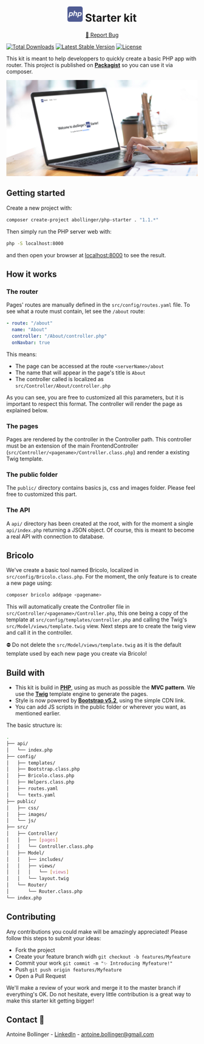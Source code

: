 <p align="center">
    <h1 align="center"><img src="public/favicon.svg" height="40" width="40"/> Starter kit</h1>
    <p align="center">
        <a href="https://github.com/Antoine-Bollinger/php-starter/issues">🐛 Report Bug</a>
    </p>
</p>

[![Total Downloads](https://img.shields.io/packagist/dt/abollinger/php-starter)](https://packagist.org/packages/abollinger/php-starter)
[![Latest Stable Version](https://img.shields.io/packagist/v/abollinger/php-starter)](https://packagist.org/packages/abollinger/php-starter)
[![License](https://img.shields.io/packagist/l/abollinger/php-starter)](https://packagist.org/packages/abollinger/php-starter)

This kit is meant to help developpers to quickly create a basic PHP app with router.
This project is published on **[Packagist](https://packagist.org/packages/abollinger/php-starter)** so you can use it via composer.

![Home](public/images/preview.jpg)

## Getting started

Create a new project with: 

```bash
composer create-project abollinger/php-starter . "1.1.*"
```

Then simply run the PHP server web with:
```bash
php -S localhost:8000
``` 

and then open your browser at <a href="http://localhost:8000">localhost:8000</a> to see the result.

## How it works

### The router

Pages' routes are manually defined in the ```src/config/routes.yaml``` file. To see what a route must contain, let see the ```/about``` route:
```yaml
- route: "/about"
  name: "About"
  controller: "/About/controller.php"
  onNavbar: true
```
This means: 
- The page can be accessed at the route ```<serverName>/about```
- The name that will appear in the page's title is ```About```
- The controller called is localized as ```src/Controller/About/controller.php```

As you can see, you are free to customized all this parameters, but it is important to respect this format. The controller will render the page as explained below.

### The pages

Pages are rendered by the controller in the Controller path. This controller must be an extension of the main FrontendController (```src/Controller/<pagename>/Controller.class.php```) and render a existing Twig template.

### The public folder

The ```public/``` directory contains basics js, css and images folder. Please feel free to customized this part.

### The API

A ```api/``` directory has been created at the root, with for the moment a single ```api/index.php``` returning a JSON object. Of course, this is meant to become a real API with connection to database.

## Bricolo

We've create a basic tool named Bricolo, localized in ```src/config/Bricolo.class.php```. For the moment, the only feature is to create a new page using:
```bash
composer bricolo addpage <pagename>
```
This will automatically create the Controller file in ```src/Controller/<pagename>/Controller.php```, this one being a copy of the template at ```src/config/templates/controller.php``` and calling the Twig's ```src/Model/views/template.twig``` view. Next steps are to create the twig view and call it in the controller.

⛔ Do not delete the ```src/Model/views/template.twig``` as it is the default template used by each new page you create via Bricolo!

## Build with

- This kit is build in **[PHP](https://www.php.net/)**, using as much as possible the **MVC pattern**. We use the **[Twig](https://twig.symfony.com/)** template engine to generate the pages. 
- Style is now powered by **[Bootstrap v5.2](https://getbootstrap.com/)**, using the simple CDN link.
- You can add JS scripts in the public folder or wherever you want, as mentioned earlier.

The basic structure is: 

```bash
.
├── api/
│   └── index.php
├── config/
│   ├── templates/
│   ├── Bootstrap.class.php
│   ├── Bricolo.class.php
│   ├── Helpers.class.php
│   ├── routes.yaml
│   └── texts.yaml
├── public/
│   ├── css/
│   ├── images/
│   └── js/
├── src/
│   ├── Controller/
│   │   ├── [pages]
│   │   └── Controller.class.php
│   ├── Model/
│   │   ├── includes/
│   │   ├── views/
│   │   │   └── [views]
│   │   └── layout.twig
│   └── Router/
│       └── Router.class.php
└── index.php
```

<!--CONTRIBUTING -->

## Contributing

Any contributions you could make will be amazingly appreciated! Please follow this steps to submit your ideas:

- Fork the project
- Create your feature branch widh ```git checkout -b features/Myfeature```
- Commit your work ```git commit -m "✨ Introducing Myfeature!"```
- Push ```git push origin features/Myfeature```
- Open a Pull Request

We'll make a review of your work and merge it to the master branch if everything's OK.
Do not hesitate, every little contribution is a great way to make this starter kit getting bigger!

<!-- CONTACT -->

## Contact 📧

Antoine Bollinger - [LinkedIn](https://www.linkedin.com/in/antoinebollinger/) - antoine.bollinger@gmail.com
